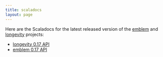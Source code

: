 ```yaml
---
title: scaladocs
layout: page
---
```


Here are the Scaladocs for the latest released version of the
[emblem](https://github.com/sullivan-/emblem/wiki) and
[longevity](http://sullivan-.github.io/longevity/) projects:

- [longevity 0.17 API](longevity-latest)
- [emblem 0.17 API](emblem-latest)

